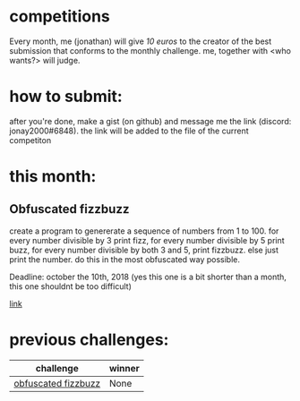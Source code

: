 # competitions


Every month, me (jonathan) will give *10 euros* to the creator of the best submission that conforms to the monthly challenge.
me, together with <who wants?> will judge.

# how to submit:

after you're done, make a gist (on github) and message me the link (discord: jonay2000#6848). the link will be added to the file of the current competiton

# this month:

## Obfuscated fizzbuzz

create a program to genererate a sequence of numbers from 1 to 100. for every number divisible by 3 print fizz, for every number divisible by 5 print buzz, for every number divisible by both 3 and 5, print fizzbuzz. else just print the number. do this in the most obfuscated way possible.

Deadline: october the 10th, 2018
(yes this one is a bit shorter than a month, this one shouldnt be too difficult)

[link](obfuscated%20fizzbuzz/README.md)

# previous challenges:

| challenge | winner | 
| --------- | ------ | 
| [obfuscated fizzbuzz](obfuscated%20fizzbuzz/README.md) | None	|

